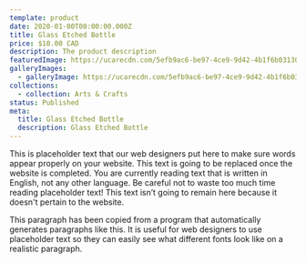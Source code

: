 ```yaml
---
template: product
date: 2020-01-00T00:00:00.000Z
title: Glass Etched Bottle
price: $10.00 CAD
description: The product description
featuredImage: https://ucarecdn.com/5efb9ac6-be97-4ce9-9d42-4b1f6b031307/
galleryImages:
  - galleryImage: https://ucarecdn.com/5efb9ac6-be97-4ce9-9d42-4b1f6b031307/
collections:
  - collection: Arts & Crafts
status: Published
meta:
  title: Glass Etched Bottle
  description: Glass Etched Bottle
---
```


This is placeholder text that our web designers put here to make sure words appear properly on your website. This text is going to be replaced once the website is completed. You are currently reading text that is written in English, not any other language. Be careful not to waste too much time reading placeholder text! This text isn’t going to remain here because it doesn't pertain to the website.

This paragraph has been copied from a program that automatically generates paragraphs like this. It is useful for web designers to use placeholder text so they can easily see what different fonts look like on a realistic paragraph.
